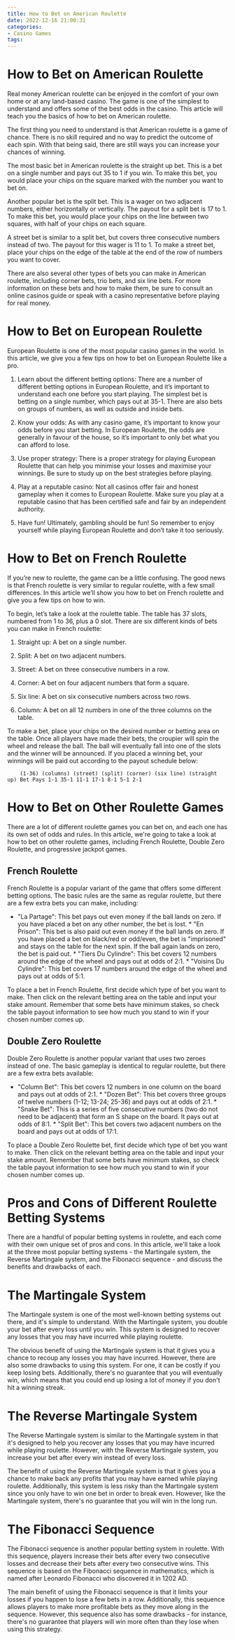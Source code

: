```yaml
---
title: How to Bet on American Roulette
date: 2022-12-16 21:00:31
categories:
- Casino Games
tags:
---
```



#  How to Bet on American Roulette

Real money American roulette can be enjoyed in the comfort of your own home or at any land-based casino. The game is one of the simplest to understand and offers some of the best odds in the casino. This article will teach you the basics of how to bet on American roulette.

The first thing you need to understand is that American roulette is a game of chance. There is no skill required and no way to predict the outcome of each spin. With that being said, there are still ways you can increase your chances of winning.

The most basic bet in American roulette is the straight up bet. This is a bet on a single number and pays out 35 to 1 if you win. To make this bet, you would place your chips on the square marked with the number you want to bet on.

Another popular bet is the split bet. This is a wager on two adjacent numbers, either horizontally or vertically. The payout for a split bet is 17 to 1. To make this bet, you would place your chips on the line between two squares, with half of your chips on each square.

A street bet is similar to a split bet, but covers three consecutive numbers instead of two. The payout for this wager is 11 to 1. To make a street bet, place your chips on the edge of the table at the end of the row of numbers you want to cover.

There are also several other types of bets you can make in American roulette, including corner bets, trio bets, and six line bets. For more information on these bets and how to make them, be sure to consult an online casinos guide or speak with a casino representative before playing for real money.

#  How to Bet on European Roulette

European Roulette is one of the most popular casino games in the world. In this article, we give you a few tips on how to bet on European Roulette like a pro.

1. Learn about the different betting options: There are a number of different betting options in European Roulette, and it’s important to understand each one before you start playing. The simplest bet is betting on a single number, which pays out at 35-1. There are also bets on groups of numbers, as well as outside and inside bets.

2. Know your odds: As with any casino game, it’s important to know your odds before you start betting. In European Roulette, the odds are generally in favour of the house, so it’s important to only bet what you can afford to lose.

3. Use proper strategy: There is a proper strategy for playing European Roulette that can help you minimise your losses and maximise your winnings. Be sure to study up on the best strategies before playing.

4. Play at a reputable casino: Not all casinos offer fair and honest gameplay when it comes to European Roulette. Make sure you play at a reputable casino that has been certified safe and fair by an independent authority.

5. Have fun! Ultimately, gambling should be fun! So remember to enjoy yourself while playing European Roulette and don’t take it too seriously.

#  How to Bet on French Roulette

If you’re new to roulette, the game can be a little confusing. The good news is that French roulette is very similar to regular roulette, with a few small differences. In this article we’ll show you how to bet on French roulette and give you a few tips on how to win.

To begin, let’s take a look at the roulette table. The table has 37 slots, numbered from 1 to 36, plus a 0 slot. There are six different kinds of bets you can make in French roulette:

1) Straight up: A bet on a single number.

2) Split: A bet on two adjacent numbers.

3) Street: A bet on three consecutive numbers in a row.

4) Corner: A bet on four adjacent numbers that form a square.

5) Six line: A bet on six consecutive numbers across two rows.

6) Column: A bet on all 12 numbers in one of the three columns on the table.

To make a bet, place your chips on the desired number or betting area on the table. Once all players have made their bets, the croupier will spin the wheel and release the ball. The ball will eventually fall into one of the slots and the winner will be announced. If you placed a winning bet, your winnings will be paid out according to the payout schedule below:























        (1-36) (columns) (street) (split) (corner) (six line) (straight up) Bet Pays 1-1 35-1 11-1 17-1 8-1 5-1 2-1

#  How to Bet on Other Roulette Games

There are a lot of different roulette games you can bet on, and each one has its own set of odds and rules. In this article, we're going to take a look at how to bet on other roulette games, including French Roulette, Double Zero Roulette, and progressive jackpot games.

## French Roulette
 French Roulette is a popular variant of the game that offers some different betting options. The basic rules are the same as regular roulette, but there are a few extra bets you can make, including:

* "La Partage": This bet pays out even money if the ball lands on zero. If you have placed a bet on any other number, the bet is lost. * "En Prison": This bet is also paid out even money if the ball lands on zero. If you have placed a bet on black/red or odd/even, the bet is "imprisoned" and stays on the table for the next spin. If the ball again lands on zero, the bet is paid out. * "Tiers Du Cylindre": This bet covers 12 numbers around the edge of the wheel and pays out at odds of 2:1. * "Voisins Du Cylindre": This bet covers 17 numbers around the edge of the wheel and pays out at odds of 5:1.

To place a bet in French Roulette, first decide which type of bet you want to make. Then click on the relevant betting area on the table and input your stake amount. Remember that some bets have minimum stakes, so check the table payout information to see how much you stand to win if your chosen number comes up.

## Double Zero Roulette
Double Zero Roulette is another popular variant that uses two zeroes instead of one. The basic gameplay is identical to regular roulette, but there are a few extra bets available:

* "Column Bet": This bet covers 12 numbers in one column on the board and pays out at odds of 2:1. * "Dozen Bet": This bet covers three groups of twelve numbers (1-12; 13-24; 25-36) and pays out at odds of 2:1. * "Snake Bet": This is a series of five consecutive numbers (two do not need to be adjacent) that form an S shape on the board. It pays out at odds of 8:1. * "Split Bet": This bet covers two adjacent numbers on the board and pays out at odds of 17:1.

To place a Double Zero Roulette bet, first decide which type of bet you want to make. Then click on the relevant betting area on the table and input your stake amount. Remember that some bets have minimum stakes, so check the table payout information to see how much you stand to win if your chosen number comes up.

#  Pros and Cons of Different Roulette Betting Systems

There are a handful of popular betting systems in roulette, and each come with their own unique set of pros and cons. In this article, we'll take a look at the three most popular betting systems - the Martingale system, the Reverse Martingale system, and the Fibonacci sequence - and discuss the benefits and drawbacks of each.

# The Martingale System

The Martingale system is one of the most well-known betting systems out there, and it's simple to understand. With the Martingale system, you double your bet after every loss until you win. This system is designed to recover any losses that you may have incurred while playing roulette.

The obvious benefit of using the Martingale system is that it gives you a chance to recoup any losses you may have incurred. However, there are also some drawbacks to using this system. For one, it can be costly if you keep losing bets. Additionally, there's no guarantee that you will eventually win, which means that you could end up losing a lot of money if you don't hit a winning streak.

# The Reverse Martingale System

The Reverse Martingale system is similar to the Martingale system in that it's designed to help you recover any losses that you may have incurred while playing roulette. However, with the Reverse Martingale system, you increase your bet after every win instead of every loss.

The benefit of using the Reverse Martingale system is that it gives you a chance to make back any profits that you may have earned while playing roulette. Additionally, this system is less risky than the Martingale system since you only have to win one bet in order to break even. However, like the Martingale system, there's no guarantee that you will win in the long run.

# The Fibonacci Sequence

The Fibonacci sequence is another popular betting system in roulette. With this sequence, players increase their bets after every two consecutive losses and decrease their bets after every two consecutive wins. This sequence is based on the Fibonacci sequence in mathematics, which is named after Leonardo Fibonacci who discovered it in 1202 AD.

The main benefit of using the Fibonacci sequence is that it limits your losses if you happen to lose a few bets in a row. Additionally, this sequence allows players to make more profitable bets as they move along in the sequence. However, this sequence also has some drawbacks - for instance, there's no guarantee that players will win more often than they lose when using this strategy.